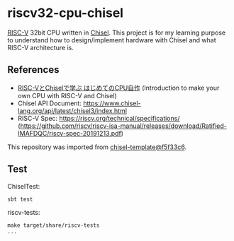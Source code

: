 riscv32-cpu-chisel
==================

[RISC-V][riscv] 32bit CPU written in [Chisel][chisel]. This project is for my learning purpose to understand how to design/implement
hardware with Chisel and what RISC-V architecture is.

## References

- [RISC-VとChiselで学ぶ はじめてのCPU自作](https://gihyo.jp/book/2021/978-4-297-12305-5) (Introduction to make your own CPU with RISC-V and Chisel)
- Chisel API Document: https://www.chisel-lang.org/api/latest/chisel3/index.html
- RISC-V Spec: https://riscv.org/technical/specifications/ (https://github.com/riscv/riscv-isa-manual/releases/download/Ratified-IMAFDQC/riscv-spec-20191213.pdf)

This repository was imported from [chisel-template@f5f33c6](https://github.com/freechipsproject/chisel-template/tree/f5f33c69f04a64531cbdb31581e09b95583fba91).

## Test

ChiselTest:

```
sbt test
```

riscv-tests:

```
make target/share/riscv-tests
...
```

[riscv]: https://riscv.org/
[chisel]: https://www.chisel-lang.org/
